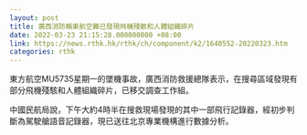 ```yaml
---
layout: post
title: 廣西消防稱東航空難已發現飛機殘骸和人體組織碎片
date: 2022-03-23 21:15:28.000000000 +08:00
link: https://news.rthk.hk/rthk/ch/component/k2/1640552-20220323.htm
categories: rthk
---
```


東方航空MU5735星期一的墜機事故，廣西消防救援總隊表示，在搜尋區域發現有部分飛機殘駭和人體組織碎片，已移交調查工作組。

中國民航局說，下午大約4時半在搜救現場發現的其中一部飛行記錄器，經初步判斷為駕駛艙語音記錄器，現已送往北京專業機構進行數據分析。
